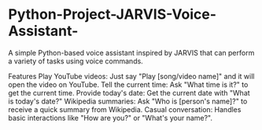# Python-Project-JARVIS-Voice-Assistant-
A simple Python-based voice assistant inspired by JARVIS that can perform a variety of tasks using voice commands.

Features
Play YouTube videos: Just say "Play [song/video name]" and it will open the video on YouTube.
Tell the current time: Ask "What time is it?" to get the current time.
Provide today's date: Get the current date with "What is today's date?"
Wikipedia summaries: Ask "Who is [person's name]?" to receive a quick summary from Wikipedia.
Casual conversation: Handles basic interactions like "How are you?" or "What's your name?".
